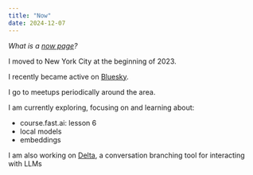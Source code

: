 ```yaml
---
title: "Now"
date: 2024-12-07
---
```


_What is a [now page](https://nownownow.com/about)?_

I moved to New York City at the beginning of 2023.

I recently became active on [Bluesky](https://bsky.app/profile/danielcorin.com).

I go to meetups periodically around the area.

I am currently exploring, focusing on and learning about:

- course.fast.ai: lesson 6
- local models
- embeddings

I am also working on [Delta](https://gist.github.com/danielcorin/fa87f57345d761ab276cbc82c8601171), a conversation branching tool for interacting with LLMs
